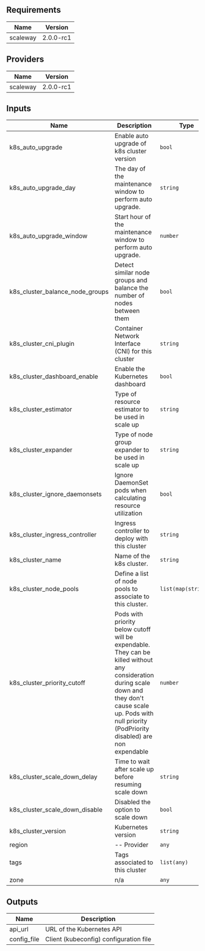 ## Requirements

| Name | Version |
|------|---------|
| scaleway | 2.0.0-rc1 |

## Providers

| Name | Version |
|------|---------|
| scaleway | 2.0.0-rc1 |

## Inputs

| Name | Description | Type | Default | Required |
|------|-------------|------|---------|:--------:|
| k8s\_auto\_upgrade | Enable auto upgrade of k8s cluster version | `bool` | `false` | no |
| k8s\_auto\_upgrade\_day | The day of the maintenance window to perform auto upgrade. | `string` | `"any"` | no |
| k8s\_auto\_upgrade\_window | Start hour of the maintenance window to perform auto upgrade. | `number` | `22` | no |
| k8s\_cluster\_balance\_node\_groups | Detect similar node groups and balance the number of nodes between them | `bool` | `false` | no |
| k8s\_cluster\_cni\_plugin | Container Network Interface (CNI) for this cluster | `string` | `"cilium"` | no |
| k8s\_cluster\_dashboard\_enable | Enable the Kubernetes dashboard | `bool` | `false` | no |
| k8s\_cluster\_estimator | Type of resource estimator to be used in scale up | `string` | `"binpacking"` | no |
| k8s\_cluster\_expander | Type of node group expander to be used in scale up | `string` | `"random"` | no |
| k8s\_cluster\_ignore\_daemonsets | Ignore DaemonSet pods when calculating resource utilization | `bool` | `false` | no |
| k8s\_cluster\_ingress\_controller | Ingress controller to deploy with this cluster | `string` | `"none"` | no |
| k8s\_cluster\_name | Name of the k8s cluster. | `string` | n/a | yes |
| k8s\_cluster\_node\_pools | Define a list of node pools to associate to this cluster. | `list(map(string))` | `[]` | no |
| k8s\_cluster\_priority\_cutoff | Pods with priority below cutoff will be expendable. They can be killed without any consideration during scale down and they don't cause scale up. Pods with null priority (PodPriority disabled) are non expendable | `number` | `-10` | no |
| k8s\_cluster\_scale\_down\_delay | Time to wait after scale up before resuming scale down | `string` | `"10m"` | no |
| k8s\_cluster\_scale\_down\_disable | Disabled the option to scale down | `bool` | `false` | no |
| k8s\_cluster\_version | Kubernetes version | `string` | `"1.18.0"` | no |
| region | -- Provider | `any` | n/a | yes |
| tags | Tags associated to this cluster | `list(any)` | `[]` | no |
| zone | n/a | `any` | n/a | yes |

## Outputs

| Name | Description |
|------|-------------|
| api\_url | URL of the Kubernetes API |
| config\_file | Client (kubeconfig) configuration file |

